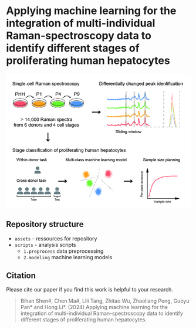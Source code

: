# Applying machine learning for the integration of multi-individual Raman-spectroscopy data to identify different stages of proliferating human hepatocytes
![GA](./assets/GA.jpg)

## Repository structure
* `assets` - ressources for repository
* `scripts` - analysis scripts
    * `1.preprocess` data preprocessing
    * `2.modeling` machine learning models

## Citation
Please cite our paper if you find this work is helpful to your research.

> Bihan Shen\#, Chen Ma\#, Lili Tang, Zhitao Wu, Zhaoliang Peng, Guoyu Pan\* and Hong Li\*. (2024) Applying machine learning for the integration of multi-individual Raman-spectroscopy data to identify different stages of proliferating human hepatocytes.

